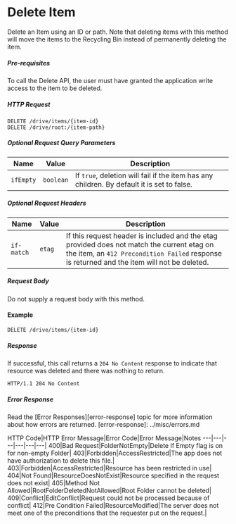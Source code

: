 ﻿# Delete Item

Delete an Item using an ID or path. Note that deleting items with this method
will move the items to the Recycling Bin instead of permanently deleting the
item.


##### Pre-requisites
To call the Delete API, the user must have granted the application write access
to the item to be deleted.

##### HTTP Request

<!-- { "blockType": "ignored" } -->
```
DELETE /drive/items/{item-id}
DELETE /drive/root:/{item-path}
```

##### Optional Request Query Parameters
Name      | Value     | Description
--------- | --------- | -----------
`ifEmpty` | `boolean` | If `true`, deletion will fail if the item has any children. By default it is set to false.

##### Optional Request Headers
Name       | Value  | Description
---------- | ------ | -----------
`if-match` | `etag` | If this request header is included and the etag provided does not match the current etag on the item, an `412 Precondition Failed` response is returned and the item will not be deleted.

##### Request Body
Do not supply a request body with this method.


#### Example
<!-- { "blockType": "request", "name": "delete-item" } -->
```
DELETE /drive/items/{item-id}
```

##### Response

If successful, this call returns a `204 No Content` response to indicate that
resource was deleted and there was nothing to return.

<!-- { "blockType": "response" } -->
```http
HTTP/1.1 204 No Content
```

##### Error Response

Read the [Error Responses][error-response] topic for more information about
how errors are returned.
[error-response]: ../misc/errors.md

HTTP Code|HTTP Error Message|Error Code|Error Message|Notes
---|---|---|---|---|---|
400|Bad Request|FolderNotEmpty|Delete If Empty flag is on for non-empty Folder|
403|Forbidden|AccessRestricted|The app does not have authorization to delete this file.|
403|Forbidden|AccessRestricted|Resource has been restricted in use|
404|Not Found|ResourceDoesNotExist|Resource specified in the request does not exist|
405|Method Not Allowed|RootFolderDeletedNotAllowed|Root Folder cannot be deleted|
409|Conflict|EditConflict|Request could not be processed because of conflict|
412|Pre Condition Failed|ResourceModified|The server does not meet one of the preconditions that the requester put on the request.|
